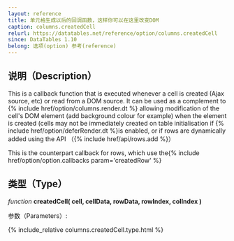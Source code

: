 ```yaml
---
layout: reference
title: 单元格生成以后的回调函数，这样你可以在这里改变DOM
caption: columns.createdCell
relurl: https://datatables.net/reference/option/columns.createdCell
since: DataTables 1.10
belong: 选项(option) 参考(reference)
---
```

## 说明（Description）
This is a callback function that is executed whenever a cell is created (Ajax source, etc) or read from a DOM source.
It can be used as a complement to {% include href/option/columns.render.dt %}
allowing modification of the cell's DOM element (add background colour for example) when the element is
 created (cells may not be immediately created on table initialisation if
 {% include href/option/deferRender.dt %}is enabled, or if rows are dynamically added using the API
 （{% include href/api/rows.add %}）

This is the counterpart callback for rows,
which use the{% include href/option/option.callbacks param='createdRow' %}

## 类型（Type）

*function* **createdCell( cell, cellData, rowData, rowIndex, colIndex )**

参数（Parameters）:

{% include_relative columns.createdCell.type.html %}
